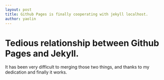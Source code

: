 ```yaml
---
layout: post
title: Github Pages is finally cooperating with jekyll localhost. 
author: yaolin
---
```


# Tedious relationship between Github Pages and Jekyll. 
It has been very difficult to merging those two things, and thanks to my dedication and finally it works. 
